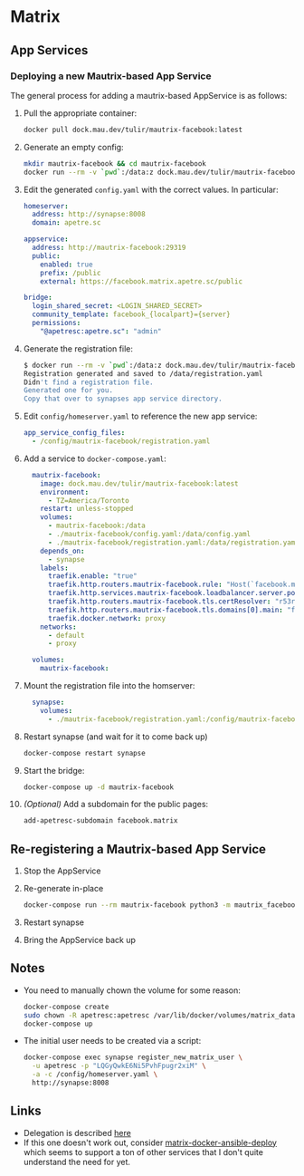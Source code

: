 # Matrix

## App Services

### Deploying a new Mautrix-based App Service

The general process for adding a mautrix-based AppService is as follows:

1. Pull the appropriate container:

    ```bash
    docker pull dock.mau.dev/tulir/mautrix-facebook:latest
    ```

2. Generate an empty config:

    ```bash
    mkdir mautrix-facebook && cd mautrix-facebook
    docker run --rm -v `pwd`:/data:z dock.mau.dev/tulir/mautrix-facebook:latest
    ```

3. Edit the generated `config.yaml` with the correct values. In particular:

    ```yaml
    homeserver:
      address: http://synapse:8008
      domain: apetre.sc

    appservice:
      address: http://mautrix-facebook:29319
      public:
        enabled: true
        prefix: /public
        external: https://facebook.matrix.apetre.sc/public

    bridge:
      login_shared_secret: <LOGIN_SHARED_SECRET>
      community_template: facebook_{localpart}={server}
      permissions:
        "@apetresc:apetre.sc": "admin"
    ```

4. Generate the registration file:

    ```bash
    $ docker run --rm -v `pwd`:/data:z dock.mau.dev/tulir/mautrix-facebook:latest
    Registration generated and saved to /data/registration.yaml
    Didn't find a registration file.
    Generated one for you.
    Copy that over to synapses app service directory.
    ```

5. Edit `config/homeserver.yaml` to reference the new app service:

    ```yaml
    app_service_config_files:
      - /config/mautrix-facebook/registration.yaml
    ```

6. Add a service to `docker-compose.yaml`:

    ```yaml
      mautrix-facebook:
        image: dock.mau.dev/tulir/mautrix-facebook:latest
        environment:
          - TZ=America/Toronto
        restart: unless-stopped
        volumes:
          - mautrix-facebook:/data
          - ./mautrix-facebook/config.yaml:/data/config.yaml
          - ./mautrix-facebook/registration.yaml:/data/registration.yaml
        depends_on:
          - synapse
        labels:
          traefik.enable: "true"
          traefik.http.routers.mautrix-facebook.rule: "Host(`facebook.matrix.apetre.sc`)"
          traefik.http.services.mautrix-facebook.loadbalancer.server.port: 29319
          traefik.http.routers.mautrix-facebook.tls.certResolver: "r53resolver"
          traefik.http.routers.mautrix-facebook.tls.domains[0].main: "facebook.matrix.apetre.sc"
          traefik.docker.network: proxy
        networks:
          - default
          - proxy

      volumes:
        mautrix-facebook:
    ```

7. Mount the registration file into the homserver:

    ```yaml
      synapse:
        volumes:
          - ./mautrix-facebook/registration.yaml:/config/mautrix-facebook/registration.yaml
    ```

8. Restart synapse (and wait for it to come back up)

    ```bash
    docker-compose restart synapse
    ```

9. Start the bridge:

    ```bash
    docker-compose up -d mautrix-facebook
    ```

10. _(Optional)_ Add a subdomain for the public pages:

    ```bash
    add-apetresc-subdomain facebook.matrix
    ```

## Re-registering a Mautrix-based App Service

1. Stop the AppService

2. Re-generate in-place

    ```bash
    docker-compose run --rm mautrix-facebook python3 -m mautrix_facebook -g -c /data/config.yaml -r /data/registration.yaml
    ```

3. Restart synapse

4. Bring the AppService back up

## Notes

- You need to manually chown the volume for some reason:

  ```bash
  docker-compose create
  sudo chown -R apetresc:apetresc /var/lib/docker/volumes/matrix_data
  docker-compose up
  ```

- The initial user needs to be created via a script:

  ```bash
  docker-compose exec synapse register_new_matrix_user \
    -u apetresc -p "LQGyQwkE6Ni5PvhFpugr2xiM" \
    -a -c /config/homeserver.yaml \
    http://synapse:8008
  ```

## Links

- Delegation is described [here](https://github.com/matrix-org/synapse/blob/master/docs/delegate.md)
- If this one doesn't work out, consider [matrix-docker-ansible-deploy](https://github.com/spantaleev/matrix-docker-ansible-deploy)
  which seems to support a ton of other services that I don't quite understand
  the need for yet.
